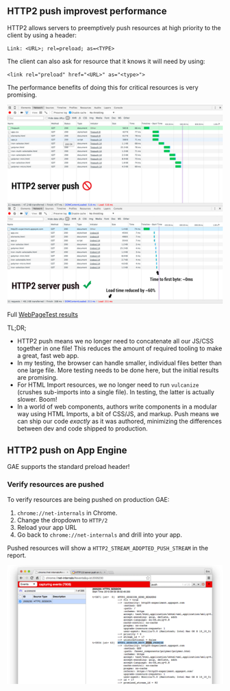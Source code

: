 ## HTTP2 push improvest performance

HTTP2 allows servers to preemptively push resources at high priority to the
client by using a header:

    Link: <URL>; rel=preload; as=<TYPE>

The client can also ask for resource that it knows it will need by using:

    <link rel="preload" href="<URL>" as="<type>">

The performance benefits of doing this for critical resources is very promising.

![Effects of HTTP2 push performance](https://raw.githubusercontent.com/GoogleChrome/http2push-gae/master/site/static/img/pushstats.jpg)

Full [WebPageTest results](http://www.webpagetest.org/video/compare.php?tests=150827_DY_13KF-l%3Anopush%2C150826_KA_1928-l%3Avulcanize%2C150826_YH_16K7-l%3Apush%2C150826_GQ_190C-l%3Avulcanize+(push)&thumbSize=100&ival=100&end=visual)

TL;DR;

- HTTP2 push means we no longer need to concatenate all our JS/CSS together in one file! This reduces the amount of required tooling to make a great, fast web app.
- In my testing, the browser can handle smaller, individual files better than one large file. More testing needs to be done here, but the initial results are promising.
- For HTML Import resources, we no longer need to run `vulcanize` (crushes sub-imports into a single file). In testing, the latter is actually slower. Boom!
- In a world of web components, authors write components in a modular way using HTML Imports, a bit of CSS/JS, and markup. Push means we can ship our code _exactly_ as it was authored, minimizing the differences between dev and code shipped to production.

## HTTP2 push on App Engine

GAE supports the standard preload header! 

### Verify resources are pushed

To verify resources are being pushed on production GAE: 

1. `chrome://net-internals` in Chrome.
2. Change the dropdown to `HTTP/2`
3. Reload your app URL
4. Go back to `chrome://net-internals` and drill into your app.

Pushed resources will show a `HTTP2_STREAM_ADOPTED_PUSH_STREAM` in the report.

<a href="https://raw.githubusercontent.com/GoogleChrome/http2push-gae/master/site/static/img/netinternals.png" target="_blak"><img src="https://raw.githubusercontent.com/GoogleChrome/http2push-gae/master/site/static/img/netinternals.png" alt="chrome://net-internals"></a>
